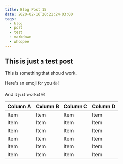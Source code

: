 ```yaml
---
title: Blog Post 15
date: 2020-02-16T20:21:24-03:00
tags:
  - blog
  - post
  - test
  - markdown
  - whoopee
---
```

## This is just a test post

This is something that should work.

Here's an emoji for you :+1:!

And it just works! :confounded:

|Column A|Column B|Column C|Column D|
|--------|--------|--------|--------|
|Item    |Item    |Item    |Item    |
|Item    |Item    |Item    |Item    |
|Item    |Item    |Item    |Item    |
|Item    |Item    |Item    |Item    |
|Item    |Item    |Item    |Item    |
|Item    |Item    |Item    |Item    |